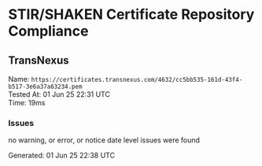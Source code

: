 # STIR/SHAKEN Certificate Repository Compliance

## TransNexus

Name: `https://certificates.transnexus.com/4632/cc5bb535-161d-43f4-b517-3e6a37a63234.pem`\
Tested At: 01 Jun 25 22:31 UTC\
Time: 19ms

### Issues

no warning, or error, or notice date level issues were found

Generated: 01 Jun 25 22:38 UTC